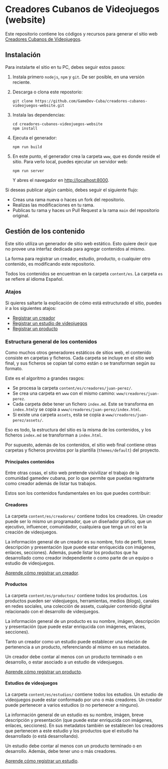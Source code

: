 # Creadores Cubanos de Videojuegos (website)

Este repositorio contiene los códigos y recursos para generar el sitio web [Creadores Cubanos de Videojuegos](https://gamedev-cuba.netlify.app).

## Instalación

Para instalarte el sitio en tu PC, debes seguir estos pasos:

1. Instala primero `nodejs`, `npm` y `git`. De ser posible, en una versión reciente.
2. Descarga o clona este repostorio:
    ```
    git clone https://github.com/GameDev-Cuba/creadores-cubanos-videojuegos-website.git
    ```
3. Instala las dependencias:
    ```
    cd creadores-cubanos-videojuegos-website
    npm install
    ```
4. Ejecuta el generador:

    ```
    npm run build
    ```
5. En este punto, el generador crea la carpeta `www`, que es donde reside el sitio. Para verlo local, puedes ejecutar un servidor web:

    ```
    npm run server
    ```

    Y abres el navegador en [http://localhost:8000](http://localhost:8000).

Si deseas publicar algún cambio, debes seguir el siguiente flujo:

* Creas una rama nueva o haces un fork del repositorio.
* Realizas las modificaciones en tu rama.
* Publicas tu rama y haces un Pull Request a la rama `main` del repositorio original.


## Gestión de los contenido

Este sitio utiliza un generador de sitio web estático. Esto quiere decir que no provee una interfaz dedicada para agregar contenidos al mismo.

La forma para registrar un creador, estudio, producto, o cualquier otro contenido, es modificando este repositorio.

Todos los contenidos se encuentran en la carpeta `content/es`. La carpeta `es` se refiere al idioma Español.

### Atajos

Si quieres saltarte la explicación de cómo está estructurado el sitio, puedes ir a los siguientes atajos:

* [Registrar un creador](docs/registrar-creador.md)
* [Registrar un estudio de videojuegos](docs/registrar-estudio.md)
* [Registrar un producto](docs/registrar-producto.md)

### Estructura general de los contenidos

Como muchos otros generadores estáticos de sitios web, el contenido consiste en carpetas y ficheros. Cada carpeta se incluye en el sitio web final, y sus ficheros se copian tal como están o se transforman según su formato.

Este es el algoritmo a grandes rasgos:

- Se procesa la carpeta `content/es/creadores/juan-perez/`.
- Se crea una carpeta en `www` con el mismo camino: `www/creadores/juan-perez`.
- Cada carpeta debe tener un fichero `index.md`. Este se transforma en `index.html`y se copia a `www/creadores/juan-perez/index.html`.
- Si existe una carpeta `assets`, esta se copia a `www/creadores/juan-perez/assets/`.

Eso es todo, la estructura del sitio es la misma de los contenidos, y los ficheros `index.md` se transforman a `index.html`.

Por supuesto, además de los contenidos, el sitio web final contiene otras carpetas y ficheros provistos por la plantilla (`themes/default`) del proyecto.


#### Principales contenidos

Entre otras cosas, el sitio web pretende visivilizar el trabajo de la comunidad gamedev cubana, por lo que permite que puedas registrarte como creador además de listar tus trabajos.

Estos son los contenidos fundamentales en los que puedes contribuir:

#### Creadores

La carpeta `content/es/creadores/` contiene todos los creadores. Un creador puede ser lo mismo un programador, que un diseñador gráfico, que un ejecutivo, influencer, comunidador, cualquiera que tenga un rol en la creación de videojuegos.

La información general de un creador es su nombre, foto de perfil, breve descripción y presentación (que puede estar enriquecida con imágenes, enlaces, secciones). Además, puede listar los productos que ha desarrollado como creador independiente o como parte de un equipo o estudio de videojuegos.

[Aprende cómo registrar un creador](docs/registrar-creador.md).

#### Productos

La carpeta `content/es/productos/` contiene todos los productos. Los productos pueden ser videojuegos, herramientas, medios (blogs), canales en redes sociales, una colección de assets, cualquier contenido digital relacionado con el desarrollo de videojuegos.

La información general de un producto es su nombre, imágen, descripción y presentación (que puede estar enriqucida con imágenes, enlaces, secciones).

Tanto un creador como un estudio puede establecer una relación de pertenencia a un producto, referenciando al mismo en sus metadatos.

Un creador debe contar al menos con un producto terminado o en desarrollo, o estar asociado a un estudio de videojuegos.

[Aprende cómo registrar un producto](docs/registrar-creador.md).

#### Estudios de videojuegos

La carpeta `content/es/estudios/` contiene todos los estudios. Un estudio de videojuegos puede estar conformado por uno o más creadores. Un creador puede pertenecer a varios estudios (o no pertenecer a ninguno).

La información general de un estudio es su nombre, imágen, breve descripción y presentación (que puede estar enriqucida con imágenes, enlaces, secciones). En sus metadatos también se establecen los creadores que pertenecen a este estudio y los productos que el estudio ha desarrollado (o está desarrollando).

Un estudio debe contar al menos con un producto terminado o en desarrollo. Además, debe tener uno o más creadores.

[Aprende cómo registrar un estudio](docs/registrar-estudio.md).



































